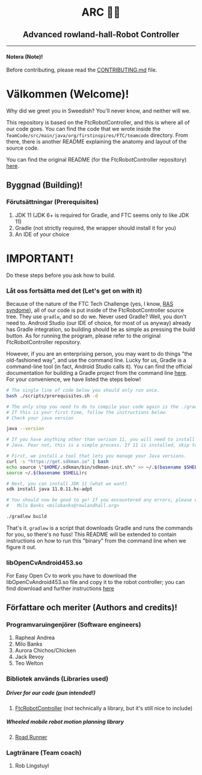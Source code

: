 <h1 align="center">ARC 🧑‍💻</h1>
<h2 align="center">Advanced rowland-hall-Robot Controller</h2>

---

#### Notera (Note)!
Before contributing, please read the [CONTRIBUTING.md](https://github.com/Rowland-Hall-Iron-Lions/ARC/blob/master/CONTRIBUTING.md) file.

# Välkommen (Welcome)!
Why did we greet you in Sweedish? You'll never know, and neither will we.

This repository is based on the FtcRobotController, and this is where all of our code goes. You can find the code that we wrote inside the `TeamCode/src/main/java/org/firstinspires/FTC/teamcode` directory. From there, there is another README explaining the anatomy and layout of the source code.

You can find the original README (for the FtcRobotController repository) [here](https://github.com/FIRST-Tech-Challenge/FtcRobotController).

## Byggnad (Building)!
### Förutsättningar (Prerequisites)
1. JDK 11 (JDK 6+ is required for Gradle, and FTC seems only to like JDK 11)
2. Gradle (not strictly required, the wrapper should install it for you)
3. An IDE of your choice

# IMPORTANT!
Do these steps before you ask how to build.

### Låt oss fortsätta med det (Let's get on with it)
Because of the nature of the FTC Tech Challenge (yes, I know, [RAS syndome](https://en.wikipedia.org/wiki/RAS_syndrome)), all of our code is put inside of the FtcRobotController source tree. They use `gradle`, and so do we. Never used Gradle? Well, you don't need to. Android Studio (our IDE of choice, for most of us anyway) already has Gradle integration, so building should be as simple as pressing the build button. As for running the program, please refer to the original FtcRobotController repository.

However, if you are an enterprising person, you may want to do things "the old-fashioned way", and use the command line. Lucky for us, Gradle is a command-line tool (in fact, Android Studio calls it). You can find the official documentation for building a Gradle project from the command line [here](https://spring.io/guides/gs/gradle/). For your convenience, we have listed the steps below!

```bash
# The single line of code below you should only run once.
bash ./scripts/prerequisites.sh -d

# The only step you need to do to compile your code again is the ./gradlew builds command.
# If this is your first time, follow the instructions below.
# Check your java version

java --version

# If you have anything other than verison 11, you will need to install it, because Java is
# Java. Fear not, this is a simple process. If 11 is installed, skip to the bottom.

# First, we install a tool that lets you manage your Java versions.
curl -s "https://get.sdkman.io" | bash
echo source \"$HOME/.sdkman/bin/sdkman-init.sh\" >> ~/.$(basename $SHELL)rc
source ~/.$(basename $SHELL)rc

# Next, you can install JDK 11 (what we want)
sdk install java 11.0.11.hs-adpt

# You should now be good to go! If you encountered any errors, please email/text/contact:
#   Milo Banks <milobanks@rowlandhall.org>

./gradlew build
```

That's it. `gradlew` is a script that downloads Gradle and runs the commands for you, so there's no fuss! This README will be extended to contain instructions on how to run this "binary" from the command line when we figure it out.

### libOpenCvAndroid453.so
For Easy Open Cv to work you have to download the libOpenCvAndroid453.so file and copy it to the robot controller; you can find download and further instructions [here](https://github.com/OpenFTC/EasyOpenCV)

## Författare och meriter (Authors and credits)!
### Programvaruingenjörer (Software engineers)
1. Rapheal Andrea
2. Milo Banks
3. Aurora Chichos/Chicken
4. Jack Revoy
5. Teo Welton

### Bibliotek används (Libraries used)
##### Driver for our code (pun intended!)
1. [FtcRobotController](https://github.com/FIRST-Tech-Challenge/FtcRobotController) (not technically a library, but it's still nice to include)

##### Wheeled mobile robot motion planning library
2. [Road Runner](https://github.com/acmerobotics/road-runner)

### Lagtränare (Team coach)
1. Rob Lingstuyl

